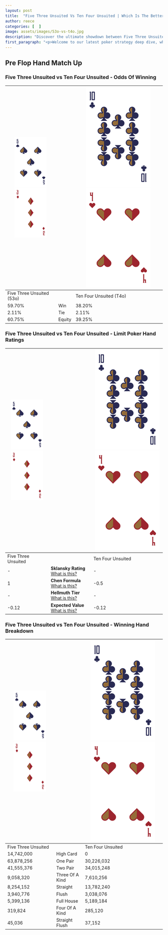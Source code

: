 ```yaml
---
layout: post
title:  "Five Three Unsuited Vs Ten Four Unsuited | Which Is The Better Hand In Poker? A Complete Guide"
author: reece
categories: [  ]
image: assets/images/53o-vs-t4o.jpg
description: "Discover the ultimate showdown between Five Three Unsuited and Ten Four Unsuited in poker! Uncover the odds, strategies, and scenarios where one hand triumphs over the other. Get ready to up your poker game with this thrilling analysis."
first_paragraph: "<p>Welcome to our latest poker strategy deep dive, where we're pitting two distinct hands against each other in a high-stakes showdown: Five Three Unsuited vs Ten Four Unsuited.</p><p>In the dynamic world of poker, every decision counts, and knowing which hand holds the upper hand is key to your success at the table.</p><p>In this article, we'll dissect these two hands, explore the scenarios where one dominates the other, and equip you with the knowledge to make strategic choices that can tip the odds in your favor.</p><p>Get ready to unravel the intriguing dynamics of these poker hands and elevate your game to new heights.</p>"
---
```




[comment]: # (sp0)

## Pre Flop Hand Match Up

<div class="table hand-ratings" markdown="1"> 



### Five Three Unsuited vs Ten Four Unsuited - Odds Of Winning


    
| ![image info](assets/images/hand1/5.png) ![image info](assets/images/hand1/3o.png) |  | ![image info](assets/images/hand2/T.png) ![image info](assets/images/hand2/4o.png) |
| -------- | -------- | -------- |
| Five Three Unsuited (53o) |  | Ten Four Unsuited (T4o) |
| 59.70% | Win | 38.20% |
| 2.11% | Tie | 2.11% |
| 60.75% | Equity | 39.25% |




[comment]: # (sp1)



### Five Three Unsuited vs Ten Four Unsuited - Limit Poker Hand Ratings


    
| ![image info](assets/images/hand1/5.png) ![image info](assets/images/hand1/3o.png) |  | ![image info](assets/images/hand2/T.png) ![image info](assets/images/hand2/4o.png) |
| -------- | -------- | -------- |
| Five Three Unsuited |  | Ten Four Unsuited |
| - | **Sklansky Rating** [What is this?](/sklansky-rating-explained) | - |
| 1 | **Chen Formula** [What is this?](/chen-formula-explained) | -0.5 |
| - | **Hellmuth Tier** [What is this?](/Hellmuth-tier-explained) | - |
| -0.12 | **Expected Value** [What is this?](/expected-value-explained) | -0.12 |




[comment]: # (sp2)



### Five Three Unsuited vs Ten Four Unsuited - Winning Hand Breakdown


    
| ![image info](assets/images/hand1/5.png) ![image info](assets/images/hand1/3o.png) |  | ![image info](assets/images/hand2/T.png) ![image info](assets/images/hand2/4o.png) |
| -------- | -------- | -------- |
| Five Three Unsuited |  | Ten Four Unsuited |
| 14,742,000 | High Card | 0 |
| 63,878,256 | One Pair | 30,226,032 |
| 41,555,376 | Two Pair | 34,015,248 |
| 9,058,320 | Three Of A Kind | 7,610,256 |
| 8,254,152 | Straight | 13,782,240 |
| 3,940,776 | Flush | 3,038,076 |
| 5,399,136 | Full House | 5,189,184 |
| 319,824 | Four Of A Kind | 285,120 |
| 45,036 | Straight Flush | 37,152 |




[comment]: # (sp3)



</div>

[comment]: # (sp4)



[comment]: # (sp5)

